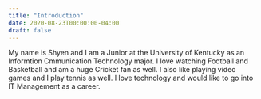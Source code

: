 ```yaml
---
title: "Introduction"
date: 2020-08-23T00:00:00-04:00
draft: false
---
```

  My name is Shyen and I am a Junior at the University of Kentucky as an Informtion Cmmunication Technology major. I love watching Football and Basketball and am a huge Cricket fan as well. I also like playing video games and I play tennis as well. I love technology and would like to go into IT Management as a career.
